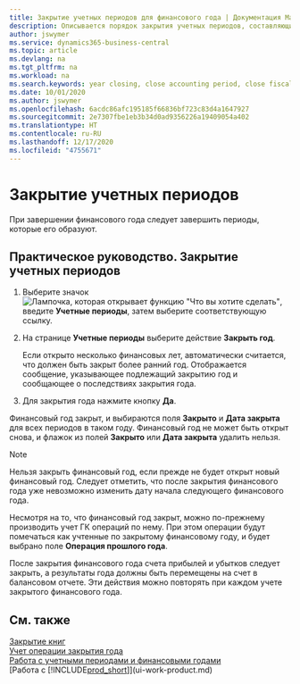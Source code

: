 ```yaml
---
title: Закрытие учетных периодов для финансового года | Документация Майкрософт
description: Описывается порядок закрытия учетных периодов, составляющих финансовый год.
author: jswymer
ms.service: dynamics365-business-central
ms.topic: article
ms.devlang: na
ms.tgt_pltfrm: na
ms.workload: na
ms.search.keywords: year closing, close accounting period, close fiscal year, bank account detailed trial balance
ms.date: 10/01/2020
ms.author: jswymer
ms.openlocfilehash: 6acdc86afc195185f66836bf723c83d4a1647927
ms.sourcegitcommit: 2e7307fbe1eb3b34d0ad9356226a19409054a402
ms.translationtype: HT
ms.contentlocale: ru-RU
ms.lasthandoff: 12/17/2020
ms.locfileid: "4755671"
---
```

# <a name="close-accounting-periods"></a>Закрытие учетных периодов
При завершении финансового года следует завершить периоды, которые его образуют.

## <a name="to-close-accounting-periods"></a>Практическое руководство. Закрытие учетных периодов
1. Выберите значок ![Лампочка, которая открывает функцию "Что вы хотите сделать"](media/ui-search/search_small.png "Что вы хотите сделать"), введите **Учетные периоды**, затем выберите соответствующую ссылку.
2. На странице **Учетные периоды** выберите действие **Закрыть год**.

    Если открыто несколько финансовых лет, автоматически считается, что должен быть закрыт более ранний год. Отображается сообщение, указывающее подлежащий закрытию год и сообщающее о последствиях закрытия года.
3. Для закрытия года нажмите кнопку **Да**.

Финансовый год закрыт, и выбираются поля **Закрыто** и **Дата закрыта** для всех периодов в таком году. Финансовый год не может быть открыт снова, и флажок из полей **Закрыто** или **Дата закрыта** удалить нельзя.

> [!NOTE]  
>   Нельзя закрыть финансовый год, если прежде не будет открыт новый финансовый год. Следует отметить, что после закрытия финансового года уже невозможно изменить дату начала следующего финансового года.

Несмотря на то, что финансовый год закрыт, можно по-прежнему производить учет ГК операций по нему. При этом операции будут помечаться как учтенные по закрытому финансовому году, и будет выбрано поле **Операция прошлого года**.

После закрытия финансового года счета прибылей и убытков следует закрыть, а результаты года должны быть перемещены на счет в балансовом отчете. Эти действия можно повторять при каждом учете закрытого финансового года.

## <a name="see-also"></a>См. также

[Закрытие книг](year-close-books.md)  
[Учет операции закрытия года](year-how-post-year-end-close-entry.md)  
[Работа с учетными периодами и финансовыми годами](finance-accounting-periods-and-fiscal-years.md)  
[Работа с [!INCLUDE[prod_short](includes/prod_short.md)]](ui-work-product.md)
